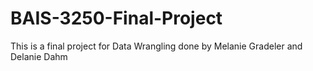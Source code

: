 # BAIS-3250-Final-Project
This is a final project for Data Wrangling done by Melanie Gradeler and Delanie Dahm

